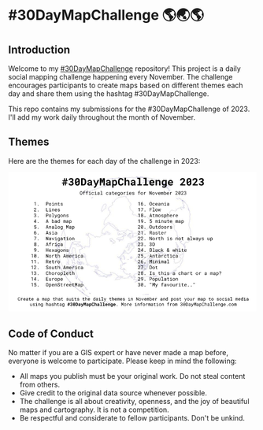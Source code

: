 # #30DayMapChallenge 🌎🌏🌎

## Introduction

Welcome to my [#30DayMapChallenge](https://30daymapchallenge.com/) repository! This project is a daily social mapping challenge happening every November. The challenge encourages participants to create maps based on different themes each day and share them using the hashtag #30DayMapChallenge.

This repo contains my submissions for the #30DayMapChallenge of 2023. I'll add my work daily throughout the month of November.

## Themes

Here are the themes for each day of the challenge in 2023:

![overview](/assets/30dmc-2023.png)

## Code of Conduct

No matter if you are a GIS expert or have never made a map before, everyone is welcome to participate. Please keep in mind the following:

- All maps you publish must be your original work. Do not steal content from others.
- Give credit to the original data source whenever possible.
- The challenge is all about creativity, openness, and the joy of beautiful maps and cartography. It is not a competition.
- Be respectful and considerate to fellow participants. Don't be unkind.